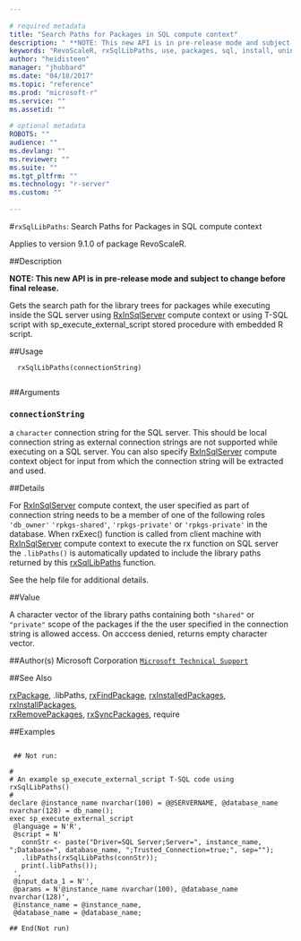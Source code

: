 ```yaml
--- 
 
# required metadata 
title: "Search Paths for Packages in SQL compute context" 
description: " **NOTE: This new API is in pre-release mode and subject to change before final release.**  Gets the search path for the library trees for packages while executing inside the SQL server using [RxInSqlServer](rxinsqlserver.md) compute context or using T-SQL script with sp_execute_external_script stored procedure with embedded R script. " 
keywords: "RevoScaleR, rxSqlLibPaths, use, packages, sql, install, uninstall, remove" 
author: "heidisteen" 
manager: "jhubbard" 
ms.date: "04/18/2017" 
ms.topic: "reference" 
ms.prod: "microsoft-r" 
ms.service: "" 
ms.assetid: "" 
 
# optional metadata 
ROBOTS: "" 
audience: "" 
ms.devlang: "" 
ms.reviewer: "" 
ms.suite: "" 
ms.tgt_pltfrm: "" 
ms.technology: "r-server" 
ms.custom: "" 
 
--- 
```

 
 
 #`rxSqlLibPaths`: Search Paths for Packages in SQL compute context

 Applies to version 9.1.0 of package RevoScaleR.
 
 ##Description
 
**NOTE: This new API is in pre-release mode and subject to change before final release.**

Gets the search path for the library trees for packages while executing inside the SQL server using [RxInSqlServer](rxinsqlserver.md) compute context or using T-SQL script with sp_execute_external_script stored procedure with embedded R script.
 
 
 ##Usage

```   
  rxSqlLibPaths(connectionString)
 
```
 
 ##Arguments

   
  
    
 ### `connectionString`
 a `character` connection string for the SQL server. This should be local connection string as external connection strings are not supported while executing on a SQL server. You can also specify [RxInSqlServer](rxinsqlserver.md) compute context object for input from which the connection string will be extracted and used.  
   
 
 
 ##Details
 
For [RxInSqlServer](rxinsqlserver.md) compute context, the user specified as part of connection string needs to be a member of one of the following roles `'db_owner'` `'rpkgs-shared'`,  `'rpkgs-private'` or `'rpkgs-private'` in the database. When rxExec() function is called from client machine with [RxInSqlServer](rxinsqlserver.md) compute context to execute the rx function on SQL server the `.libPaths()` is automatically updated to include the library paths returned by this [rxSqlLibPaths](rxsqllibpaths.md) function.

See the help file for additional details.
 
 
 
 ##Value
 
A character vector of the library paths containing both `"shared"` or `"private"` scope of the packages if the the user specified in the connection string is allowed access. On acccess denied, returns empty character vector.
 
 
 ##Author(s)
 Microsoft Corporation [`Microsoft Technical Support`](https://go.microsoft.com/fwlink/?LinkID=698556&clcid=0x409)
 
 
 ##See Also
 
[rxPackage](rxpackage.md),
.libPaths,
[rxFindPackage](rxfindpackage.md),
[rxInstalledPackages](rxinstalledpackages.md),
[rxInstallPackages](rxinstallpackages.md),   
[rxRemovePackages](rxremovepackages.md),
[rxSyncPackages](rxsyncpackages.md),
require
   
 ##Examples

 ```
   
  ## Not run:
 
#
# An example sp_execute_external_script T-SQL code using rxSqlLibPaths()
#
declare @instance_name nvarchar(100) = @@SERVERNAME, @database_name nvarchar(128) = db_name();
exec sp_execute_external_script 
  @language = N'R',
  @script = N'
    connStr <- paste("Driver=SQL Server;Server=", instance_name, ";Database=", database_name, ";Trusted_Connection=true;", sep="");
    .libPaths(rxSqlLibPaths(connStr));
    print(.libPaths());
  ', 
  @input_data_1 = N'', 
  @params = N'@instance_name nvarchar(100), @database_name nvarchar(128)',
  @instance_name = @instance_name, 
  @database_name = @database_name;

 ## End(Not run) 
  
 
```
     
 
 
 
 
 
 
 
